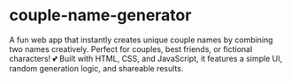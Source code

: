 # couple-name-generator
A fun web app that instantly creates unique couple names by combining two names creatively. Perfect for couples, best friends, or fictional characters! 💕 Built with HTML, CSS, and JavaScript, it features a simple UI, random generation logic, and shareable results.
